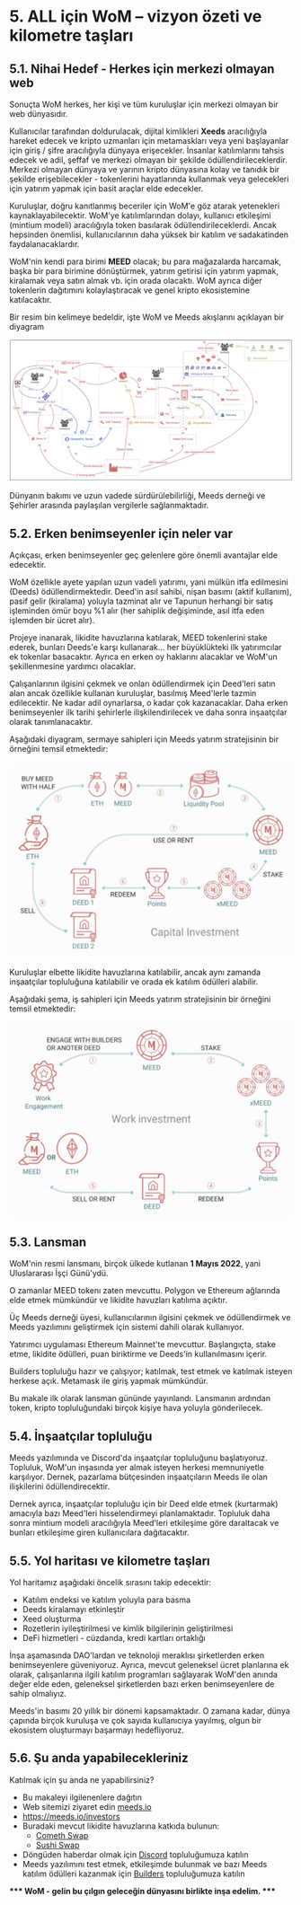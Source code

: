 # 5. ALL için WoM – vizyon özeti ve kilometre taşları

## 5.1. Nihai Hedef - Herkes için merkezi olmayan web

Sonuçta WoM herkes, her kişi ve tüm kuruluşlar için merkezi olmayan bir web dünyasıdır.

Kullanıcılar tarafından doldurulacak, dijital kimlikleri **Xeeds** aracılığıyla hareket edecek ve kripto uzmanları için metamaskları veya yeni başlayanlar için giriş / şifre aracılığıyla dünyaya erişecekler. İnsanlar katılımlarını tahsis edecek ve adil, şeffaf ve merkezi olmayan bir şekilde ödüllendirileceklerdir. Merkezi olmayan dünyaya ve yarının kripto dünyasına kolay ve tanıdık bir şekilde erişebilecekler - tokenlerini hayatlarında kullanmak veya gelecekleri için yatırım yapmak için basit araçlar elde edecekler.

Kuruluşlar, doğru kanıtlanmış beceriler için WoM'e göz atarak yetenekleri kaynaklayabilecektir. WoM'ye katılımlarından dolayı, kullanıcı etkileşimi (mintium modeli) aracılığıyla token basılarak ödüllendirileceklerdi. Ancak hepsinden önemlisi, kullanıcılarının daha yüksek bir katılım ve sadakatinden faydalanacaklardır.

WoM'nin kendi para birimi **MEED** olacak; bu para mağazalarda harcamak, başka bir para birimine dönüştürmek, yatırım getirisi için yatırım yapmak, kiralamak veya satın almak vb. için orada olacaktı. WoM ayrıca diğer tokenlerin dağıtımını kolaylaştıracak ve genel kripto ekosistemine katılacaktır.

Bir resim bin kelimeye bedeldir, işte WoM ve Meeds akışlarını açıklayan bir diyagram

![WoM ve Meeds akışları](en/img/wom-flows.png)

Dünyanın bakımı ve uzun vadede sürdürülebilirliği, Meeds derneği ve Şehirler arasında paylaşılan vergilerle sağlanmaktadır.

## 5.2. Erken benimseyenler için neler var

Açıkçası, erken benimseyenler geç gelenlere göre önemli avantajlar elde edecektir.

WoM özellikle ayete yapılan uzun vadeli yatırımı, yani mülkün itfa edilmesini (Deeds) ödüllendirmektedir. Deed'in asıl sahibi, nişan basımı (aktif kullanım), pasif gelir (kiralama) yoluyla tazminat alır ve Tapunun herhangi bir satış işleminden ömür boyu %1 alır (her sahiplik değişiminde, asıl itfa eden işlemden bir ücret alır).

Projeye inanarak, likidite havuzlarına katılarak, MEED tokenlerini stake ederek, bunları Deeds'e karşı kullanarak... her büyüklükteki ilk yatırımcılar ek tokenlar basacaktır. Ayrıca en erken oy haklarını alacaklar ve WoM'un şekillenmesine yardımcı olacaklar.

Çalışanlarının ilgisini çekmek ve onları ödüllendirmek için Deed'leri satın alan ancak özellikle kullanan kuruluşlar, basılmış Meed'lerle tazmin edilecektir. Ne kadar adil oynarlarsa, o kadar çok kazanacaklar. Daha erken benimseyenler ilk tarihi şehirlerle ilişkilendirilecek ve daha sonra inşaatçılar olarak tanımlanacaktır.

Aşağıdaki diyagram, sermaye sahipleri için Meeds yatırım stratejisinin bir örneğini temsil etmektedir:

![Sermaye sahipleri için Meeds yatırım stratejisi](en/img/invest-capital.png)

Kuruluşlar elbette likidite havuzlarına katılabilir, ancak aynı zamanda inşaatçılar topluluğuna katılabilir ve orada ek katılım ödülleri alabilir.

Aşağıdaki şema, iş sahipleri için Meeds yatırım stratejisinin bir örneğini temsil etmektedir:

![İş sahipleri için Meeds yatırım stratejisi](en/img/invest-work.png)

## 5.3. Lansman

WoM'nin resmi lansmanı, birçok ülkede kutlanan **1 Mayıs 2022**, yani Uluslararası İşçi Günü'ydü.

O zamanlar MEED tokenı zaten mevcuttu. Polygon ve Ethereum ağlarında elde etmek mümkündür ve likidite havuzları katılıma açıktır.

Üç Meeds derneği üyesi, kullanıcılarının ilgisini çekmek ve ödüllendirmek ve Meeds yazılımını geliştirmek için sistemi dahili olarak kullanıyor.

Yatırımcı uygulaması Ethereum Mainnet'te mevcuttur. Başlangıçta, stake etme, likidite ödülleri, puan biriktirme ve Deeds'in kullanılmasını içerir.

Builders topluluğu hazır ve çalışıyor; katılmak, test etmek ve katılmak isteyen herkese açık. Metamask ile giriş yapmak mümkündür.

Bu makale ilk olarak lansman gününde yayınlandı. Lansmanın ardından token, kripto topluluğundaki birçok kişiye hava yoluyla gönderilecek.

## 5.4. İnşaatçılar topluluğu

Meeds yazılımında ve Discord'da inşaatçılar topluluğunu başlatıyoruz. Topluluk, WoM'un inşasında yer almak isteyen herkesi memnuniyetle karşılıyor. Dernek, pazarlama bütçesinden inşaatçıların Meeds ile olan ilişkilerini ödüllendirecektir.

Dernek ayrıca, inşaatçılar topluluğu için bir Deed elde etmek (kurtarmak) amacıyla bazı Meed'leri hisselendirmeyi planlamaktadır. Topluluk daha sonra mintium modeli aracılığıyla Meed'leri etkileşime göre daraltacak ve bunları etkileşime giren kullanıcılara dağıtacaktır.

## 5.5. Yol haritası ve kilometre taşları

Yol haritamız aşağıdaki öncelik sırasını takip edecektir:

- Katılım endeksi ve katılım yoluyla para basma
- Deeds kiralamayı etkinleştir
- Xeed oluşturma
- Rozetlerin iyileştirilmesi ve kimlik bilgilerinin geliştirilmesi
- DeFi hizmetleri - cüzdanda, kredi kartları ortaklığı

İnşa aşamasında DAO'lardan ve teknoloji meraklısı şirketlerden erken benimseyenlere güveniyoruz. Ayrıca, mevcut geleneksel ücret planlarına ek olarak, çalışanlarına ilgili katılım programları sağlayarak WoM'den anında değer elde eden, geleneksel şirketlerden bazı erken benimseyenlere de sahip olmalıyız.

Meeds'in basımı 20 yıllık bir dönemi kapsamaktadır. O zamana kadar, dünya çapında birçok kuruluşa ve çok sayıda kullanıcıya yayılmış, olgun bir ekosistem oluşturmayı başarmayı hedefliyoruz.

## 5.6. Şu anda yapabilecekleriniz

Katılmak için şu anda ne yapabilirsiniz?

- Bu makaleyi ilgilenenlere dağıtın
- Web sitemizi ziyaret edin [meeds.io](https://www.meeds.io/)
- https://meeds.io/investors
- Buradaki mevcut likidite havuzlarına katkıda bulunun:
  - [Cometh Swap](https://swap.cometh.io/)
  - [Sushi Swap](https://sushi.com)
- Döngüden haberdar olmak için [Discord](https://discord.com/invite/hAuADSq3) topluluğumuza katılın
- Meeds yazılımını test etmek, etkileşimde bulunmak ve bazı Meeds katılım ödülleri kazanmak için [Builders](https://meeds.io/builders) topluluğumuza katılın

**\*\*\* WoM - gelin bu çılgın geleceğin dünyasını birlikte inşa edelim. \*\*\***